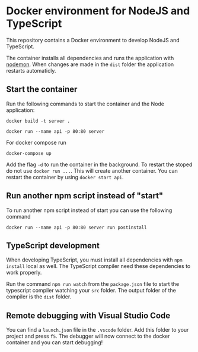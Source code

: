 # Docker environment for NodeJS and TypeScript
This repository contains a Docker environment to develop NodeJS and TypeScript.

The container installs all dependencies and runs the application with [nodemon](https://www.npmjs.com/package/nodemon). When changes are made in the `dist` folder the application restarts automaticly.

## Start the container
Run the following commands to start the container and the Node application:
```shell
docker build -t server .
```
```shell
docker run --name api -p 80:80 server
```

For docker compose run
```
docker-compose up
```
Add the flag `-d` to run the container in the background. To restart the stoped do not use `docker run ...`. This will create another container. You can restart the container by using `docker start api`.

## Run another npm script instead of "start"
To run another npm script instead of start you can use the following command
```shell
docker run --name api -p 80:80 server run postinstall
```

## TypeScript development
When developing TypeScript, you must install all dependencies with `npm install` local as well. The TypeScript compiler need these dependencies to work properly.

Run the command `npm run watch` from the `package.json` file to start the typescript compiler watching your `src` folder. The output folder of the compiler is the `dist` folder.

## Remote debugging with Visual Studio Code
You can find a `launch.json` file in the `.vscode` folder. Add this folder to your project and press `f5`. The debugger will now connect to the docker container and you can start debugging!